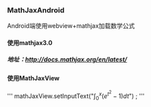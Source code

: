 ### MathJaxAndroid 
Android端使用webview+mathjax加载数学公式
#### 使用mathjax3.0 ####
##### 地址：http://docs.mathjax.org/en/latest/
#### 使用MathJaxView ####
'''
 mathJaxView.setInputText("$\int_{0}^{x}\left(e^{t^{2}}-1\right) d t$") ;
'''
 
